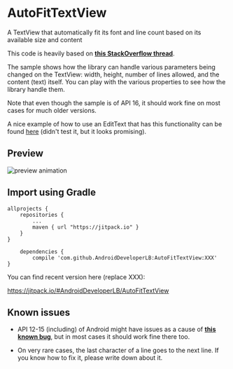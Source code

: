 AutoFitTextView
===============

A TextView that automatically fit its font and line count based on its available size and content

This code is heavily based on [**this StackOverflow thread**][1].

The sample shows how the library can handle various parameters being changed on the TextView: width, height, number of lines allowed, and the content (text) itself. You can play with the various properties to see how the library handle them.

Note that even though the sample is of API 16, it should work fine on most cases for much older versions.

A nice example of how to use an EditText that has this functionality can be found [here][4] (didn't test it, but it looks promising).

Preview
--
![preview animation][2]

Import using Gradle
--

	allprojects {
		repositories {
			...
			maven { url "https://jitpack.io" }
		}
	}
	
		dependencies {
	        compile 'com.github.AndroidDeveloperLB:AutoFitTextView:XXX'
	}

You can find recent version here (replace XXX):

https://jitpack.io/#AndroidDeveloperLB/AutoFitTextView

Known issues
------------

 - API 12-15 (including) of Android might have issues as a cause of [**this known bug**][3], but in most cases it should work fine there too. 
 
 - On very rare cases, the last character of a line goes to the next line. If you know how to fix it, please write down about it.



  [1]: http://stackoverflow.com/questions/16017165/auto-fit-textview-for-android/21851239
  [2]: https://raw.githubusercontent.com/AndroidDeveloperLB/AutoFitTextView/master/animationPreview.gif
  [3]: https://code.google.com/p/android/issues/detail?id=22493
  [4]: https://viksaaskool.wordpress.com/2014/11/16/using-auto-resize-to-fit-edittext-in-android/

